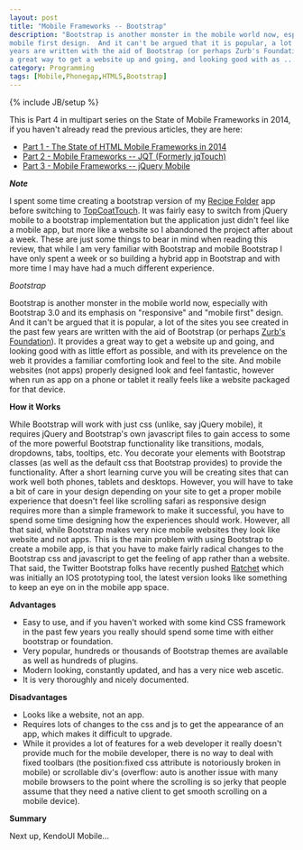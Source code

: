 ```yaml
---
layout: post
title: "Mobile Frameworks -- Bootstrap"
description: "Bootstrap is another monster in the mobile world now, especially with Bootstrap 3.0 and its emphasis on responsive and
mobile first design.  And it can't be argued that it is popular, a lot of the sites you see created in the past few
years are written with the aid of Bootstrap (or perhaps Zurb's Foundation)). It provides
a great way to get a website up and going, and looking good with as ..."
category: Programming
tags: [Mobile,Phonegap,HTML5,Bootstrap]
---
```

{% include JB/setup %}

This is Part 4 in multipart series on the State of Mobile Frameworks in 2014, if you haven't already read the previous articles, they are here:

* [Part 1 - The State of HTML Mobile Frameworks in 2014](/programming/2014/04/22/the-state-of-html-mobile-frameworks-in-2014/)
* [Part 2 - Mobile Frameworks -- JQT (Formerly jqTouch)](http://www.agingcoder.com/programming/2014/04/24/mobile-frameworks-jqt/)
* [Part 3 - Mobile Frameworks -- jQuery Mobile](http://www.agingcoder.com/programming/2014/04/26/mobile-frameworks-jquery-mobile/)

***Note***

I spent some time creating a bootstrap version of my [Recipe Folder](http://recipe-folder.com) app before switching
to [TopCoatTouch](http://topcoattouch.com).  It was fairly easy to switch from jQuery mobile to a bootstrap implementation
but the application just didn't feel like a mobile app, but more like a website so I abandoned the project after about 
a week.  These are just some things to bear in mind when reading this review, that while I am very familiar with Bootstrap
and mobile Bootstrap I have only spent a week or so building a hybrid app in Bootstrap and with more time I may have had
a much different experience.

*Bootstrap*

Bootstrap is another monster in the mobile world now, especially with Bootstrap 3.0 and its emphasis on "responsive" and
"mobile first" design.  And it can't be argued that it is popular, a lot of the sites you see created in the past few
years are written with the aid of Bootstrap (or perhaps [Zurb's Foundation](http://foundation.zurb.com/)).  It provides
a great way to get a website up and going, and looking good with as little effort as possible, and with its prevelence
on the web it provides a familiar comforting look and feel to the site.  And mobile websites (not apps) properly
designed look and feel fantastic, however when run as app on a phone or tablet it really feels like a website packaged
for that device.

**How it Works**

While Bootstrap will work with just css (unlike, say jQuery mobile), it requires jQuery and Bootstrap's own javascript
files to gain access to some of the more powerful Bootstrap functionality like transitions, modals, dropdowns,
tabs, tooltips, etc.  You decorate your elements with Bootstrap classes (as well as the default css that Bootstrap
provides) to provide the functionality.  After a short learning curve you will be creating sites that can work
well both phones, tablets and desktops.  However, you will have to take a bit of care in your design depending on
your site to get a proper mobile experience that doesn't feel like scrolling safari as responsive design requires
more than a simple framework to make it successful, you have to spend some time designing how the experiences should
work.  However, all that said, while Bootstrap makes very nice mobile websites they look like website and not
apps.  This is the main problem with using Bootstrap to create a mobile app, is that you have to make fairly radical
changes to the Bootstrap css and javascript to get the feeling of app rather than a website.  That said, the
Twitter Bootstrap folks have recently pushed [Ratchet](http://goratchet.com/) which was initially an IOS prototyping
tool, the latest version looks like something to keep an eye on in the mobile app space.

**Advantages**
- Easy to use, and if you haven't worked with some kind CSS framework in the past few years you really should spend some
  time with either bootstrap or foundation.
- Very popular, hundreds or thousands of Bootstrap themes are available as well as hundreds of plugins.
- Modern looking, constantly updated, and has a very nice web ascetic.
- It is very thoroughly and nicely documented.

**Disadvantages**
- Looks like a website, not an app.
- Requires lots of changes to the css and js to get the appearance of an app, which makes it difficult to upgrade.
- While it provides a lot of features for a web developer it really doesn't provide much for the mobile developer,
  there is no way to deal with fixed toolbars (the position:fixed css attribute is notoriously broken in mobile) or
  scrollable div's (overflow: auto is another issue with many mobile browsers to the point where the scrolling is
  so jerky that people assume that they need a native client to get smooth scrolling on a mobile device).

**Summary**

Next up, KendoUI Mobile...

